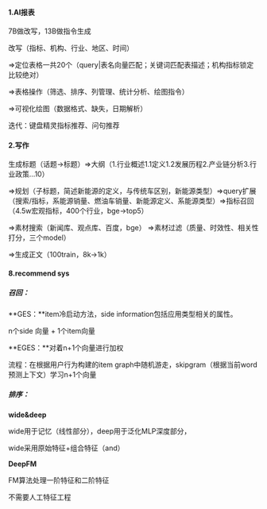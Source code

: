 #### 1.AI报表

7B做改写，13B做指令生成

改写（指标、机构、行业、地区、时间）

=>定位表格一共20个（query|表名向量匹配；关键词匹配表描述；机构指标锁定 比较绝对）

=>表格操作（筛选、排序、列管理、统计分析、绘图指令）

=>可视化绘图（数据格式、缺失，日期解析）

迭代：键盘精灵指标推荐、问句推荐

#### 2.写作

生成标题（话题->标题）=>大纲（1.行业概述1.1定义1.2发展历程2.产业链分析3.行业政策...10）

=>规划（子标题，简述新能源的定义，与传统车区别，新能源类型）=>query扩展（搜索/指标，系能源销量、燃油车销量、新能源定义、系能源类型）=>指标召回（4.5w宏观指标，400个行业，bge->top5）

=>素材搜索（新闻库、观点库、百度，bge） =>素材过滤（质量、时效性、相关性打分，三个model）

=>生成正文（100train，8k->1k）

#### 8.recommend sys

##### **召回：**

**GES：**item冷启动方法，side information包括应用类型相关的属性。

n个side 向量 + 1个item向量

**EGES：**对着n+1个向量进行加权

流程：在根据用户行为构建的item graph中随机游走，skipgram（根据当前word预测上下文）学习n+1个向量

##### **排序：**

**wide&deep**

wide用于记忆（线性部分），deep用于泛化MLP深度部分，

wide采用原始特征+组合特征（and）

**DeepFM**

FM算法处理一阶特征和二阶特征

不需要人工特征工程